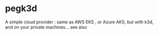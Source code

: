 # pegk3d
A simple cloud provider : same as AWS EKS , or Azure AKS, but with k3d, and on your private machines... see also 
